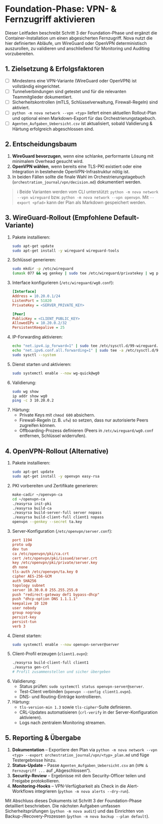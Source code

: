 # Foundation-Phase: VPN- & Fernzugriff aktivieren

Dieser Leitfaden beschreibt Schritt 3 der Foundation-Phase und ergänzt die Container-Installation um einen abgesicherten Fernzugriff. Nova nutzt die hier definierten Abläufe, um WireGuard oder OpenVPN deterministisch auszurollen, zu validieren und anschließend für Monitoring und Auditing vorzubereiten.

## 1. Zielsetzung & Erfolgsfaktoren

- [ ] Mindestens eine VPN-Variante (WireGuard oder OpenVPN) ist vollständig eingerichtet.
- [ ] Tunnelverbindungen sind getestet und für die relevanten Teammitglieder dokumentiert.
- [ ] Sicherheitskontrollen (mTLS, Schlüsselverwaltung, Firewall-Regeln) sind aktiviert.
- [ ] `python -m nova network --vpn <typ>` liefert einen aktuellen Rollout-Plan und optional einen Markdown-Export für das Orchestrierungstagebuch.
- [ ] `Agenten_Aufgaben_Uebersicht.csv` ist aktualisiert, sobald Validierung & Härtung erfolgreich abgeschlossen sind.

## 2. Entscheidungsbaum

1. **WireGuard bevorzugen**, wenn eine schlanke, performante Lösung mit minimalem Overhead gesucht wird.
2. **OpenVPN wählen**, wenn bereits eine TLS-PKI existiert oder eine Integration in bestehende OpenVPN-Infrastruktur nötig ist.
3. In beiden Fällen sollte die finale Wahl im Orchestrierungstagebuch (`orchestration_journal/vpn/decision.md`) dokumentiert werden.

> ℹ️ Beide Varianten werden vom CLI unterstützt: `python -m nova network --vpn wireguard` bzw. `python -m nova network --vpn openvpn`. Mit `--export <pfad>` kann der Plan als Markdown gespeichert werden.

## 3. WireGuard-Rollout (Empfohlene Default-Variante)

1. Pakete installieren:
   ```bash
   sudo apt-get update
   sudo apt-get install -y wireguard wireguard-tools
   ```
2. Schlüssel generieren:
   ```bash
   sudo mkdir -p /etc/wireguard
   (umask 077 && wg genkey | sudo tee /etc/wireguard/privatekey | wg pubkey | sudo tee /etc/wireguard/publickey)
   ```
3. Interface konfigurieren (`/etc/wireguard/wg0.conf`):
   ```ini
   [Interface]
   Address = 10.20.0.1/24
   ListenPort = 51820
   PrivateKey = <SERVER_PRIVATE_KEY>

   [Peer]
   PublicKey = <CLIENT_PUBLIC_KEY>
   AllowedIPs = 10.20.0.2/32
   PersistentKeepalive = 25
   ```
4. IP-Forwarding aktivieren:
   ```bash
   echo "net.ipv4.ip_forward=1" | sudo tee /etc/sysctl.d/99-wireguard.conf
   echo "net.ipv6.conf.all.forwarding=1" | sudo tee -a /etc/sysctl.d/99-wireguard.conf
   sudo sysctl --system
   ```
5. Dienst starten und aktivieren:
   ```bash
   sudo systemctl enable --now wg-quick@wg0
   ```
6. Validierung:
   ```bash
   sudo wg show
   ip addr show wg0
   ping -c 3 10.20.0.2
   ```
7. Härtung:
   - Private Keys mit `chmod 600` absichern.
   - Firewall-Regeln (z. B. `ufw`) so setzen, dass nur autorisierte Peers zugreifen können.
   - Offboarding-Prozess definieren (Peers in `/etc/wireguard/wg0.conf` entfernen, Schlüssel widerrufen).

## 4. OpenVPN-Rollout (Alternative)

1. Pakete installieren:
   ```bash
   sudo apt-get update
   sudo apt-get install -y openvpn easy-rsa
   ```
2. PKI vorbereiten und Zertifikate generieren:
   ```bash
   make-cadir ~/openvpn-ca
   cd ~/openvpn-ca
   ./easyrsa init-pki
   ./easyrsa build-ca
   ./easyrsa build-server-full server nopass
   ./easyrsa build-client-full client1 nopass
   openvpn --genkey --secret ta.key
   ```
3. Server-Konfiguration (`/etc/openvpn/server.conf`):
   ```ini
   port 1194
   proto udp
   dev tun
   ca /etc/openvpn/pki/ca.crt
   cert /etc/openvpn/pki/issued/server.crt
   key /etc/openvpn/pki/private/server.key
   dh none
   tls-auth /etc/openvpn/ta.key 0
   cipher AES-256-GCM
   auth SHA256
   topology subnet
   server 10.30.0.0 255.255.255.0
   push "redirect-gateway def1 bypass-dhcp"
   push "dhcp-option DNS 1.1.1.1"
   keepalive 10 120
   user nobody
   group nogroup
   persist-key
   persist-tun
   verb 3
   ```
4. Dienst starten:
   ```bash
   sudo systemctl enable --now openvpn-server@server
   ```
5. Client-Profil erzeugen (`client1.ovpn`):
   ```bash
   ./easyrsa build-client-full client1
   ./easyrsa gen-crl
   # Profil zusammenstellen und sicher übergeben
   ```
6. Validierung:
   - Status prüfen: `sudo systemctl status openvpn-server@server`.
   - Test-Client verbinden (`openvpn --config client1.ovpn`).
   - DNS- und Routing-Einträge kontrollieren.
7. Härtung:
   - `tls-version-min 1.3` sowie `tls-cipher`-Suite definieren.
   - CRL-Updates automatisieren (`crl-verify` in der Server-Konfiguration aktivieren).
   - Logs nach zentralem Monitoring streamen.

## 5. Reporting & Übergabe

1. **Dokumentation** – Exportiere den Plan via `python -m nova network --vpn <typ> --export orchestration_journal/vpn/<typ>_plan.md` und füge Testergebnisse hinzu.
2. **Status-Update** – Passe `Agenten_Aufgaben_Uebersicht.csv` an (`VPN & Fernzugriff ...` auf „Abgeschlossen“).
3. **Security-Review** – Ergebnisse mit dem Security-Officer teilen und Freigabe protokollieren.
4. **Monitoring-Hooks** – VPN-Verfügbarkeit als Check in die Alert-Workflows integrieren (`python -m nova alerts --dry-run`).

Mit Abschluss dieses Dokuments ist Schritt 3 der Foundation-Phase detailliert beschrieben. Die nächsten Aufgaben umfassen Sicherheitsprüfungen (`python -m nova audit`) und das Einrichten von Backup-/Recovery-Prozessen (`python -m nova backup --plan default`).
